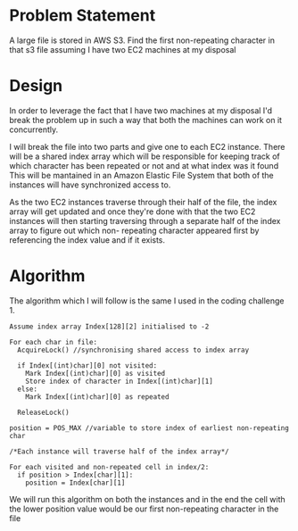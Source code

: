 Problem Statement
==================
A large file is stored in AWS S3. Find the first non-repeating character
in that s3 file assuming I have two EC2 machines at my disposal


Design
=======

In order to leverage the fact that I have two machines at my disposal
I'd break the problem up in such a way that both the machines can
work on it concurrently.

I will break the file into two parts and give one to each EC2 instance.
There will be a shared index array which will be responsible for keeping 
track of which character has been repeated or not and at what index was it found
This will be mantained in an Amazon Elastic File System that both of the instances 
will have synchronized access to.

As the two EC2 instances traverse through their half of the file, the index array
will get updated and once they're done with that the two EC2 instances will then
starting traversing through a separate half of the index array to figure out which non-
repeating character appeared first by referencing the index value and if it exists.


Algorithm
==========
The algorithm which I will follow is the same I used in the coding challenge 1.
```
Assume index array Index[128][2] initialised to -2

For each char in file:
  AcquireLock() //synchronising shared access to index array

  if Index[(int)char][0] not visited:
    Mark Index[(int)char][0] as visited
    Store index of character in Index[(int)char][1]
  else:
    Mark Index[(int)char][0] as repeated
      
  ReleaseLock()

position = POS_MAX //variable to store index of earliest non-repeating char

/*Each instance will traverse half of the index array*/

For each visited and non-repeated cell in index/2: 
  if position > Index[char][1]: 
    position = Index[char][1]

```

We will run this algorithm on both the instances and in the end the cell with the
lower position value would be our first non-repeating character in the file
  


